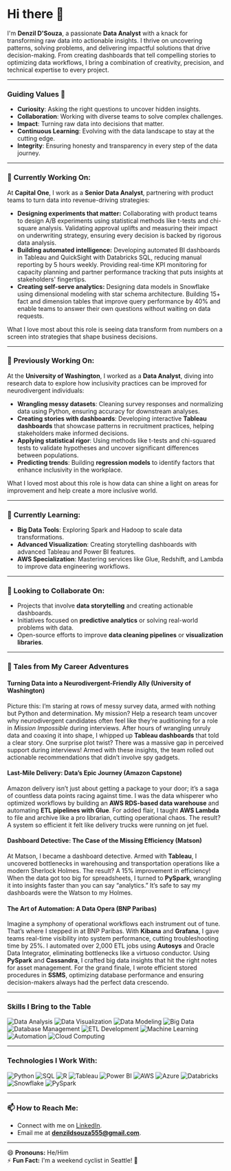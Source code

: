 # Hi there 👋  

I'm **Denzil D'Souza**, a passionate **Data Analyst** with a knack for transforming raw data into actionable insights. I thrive on uncovering patterns, solving problems, and delivering impactful solutions that drive decision-making. From creating dashboards that tell compelling stories to optimizing data workflows, I bring a combination of creativity, precision, and technical expertise to every project.  

---

### **Guiding Values 🌟**  
- **Curiosity**: Asking the right questions to uncover hidden insights.  
- **Collaboration**: Working with diverse teams to solve complex challenges.  
- **Impact**: Turning raw data into decisions that matter.  
- **Continuous Learning**: Evolving with the data landscape to stay at the cutting edge.  
- **Integrity**: Ensuring honesty and transparency in every step of the data journey.  

---

### 🔭 **Currently Working On:**  

At **Capital One**, I work as a **Senior Data Analyst**, partnering with product teams to turn data into revenue-driving strategies:

- **Designing experiments that matter:** Collaborating with product teams to design A/B experiments using statistical methods like t-tests and chi-square analysis. Validating approval uplifts and measuring their impact on underwriting strategy, ensuring every decision is backed by rigorous data analysis.
- **Building automated intelligence:** Developing automated BI dashboards in Tableau and QuickSight with Databricks SQL, reducing manual reporting by 5 hours weekly. Providing real-time KPI monitoring for capacity planning and partner performance tracking that puts insights at stakeholders' fingertips.
- **Creating self-serve analytics:** Designing data models in Snowflake using dimensional modeling with star schema architecture. Building 15+ fact and dimension tables that improve query performance by 40% and enable teams to answer their own questions without waiting on data requests.

What I love most about this role is seeing data transform from numbers on a screen into strategies that shape business decisions.

---

### 🔭 **Previously Working On:**  

At the **University of Washington**, I worked as a **Data Analyst**, diving into research data to explore how inclusivity practices can be improved for neurodivergent individuals:  

- **Wrangling messy datasets**: Cleaning survey responses and normalizing data using Python, ensuring accuracy for downstream analyses.  
- **Creating stories with dashboards**: Developing interactive **Tableau dashboards** that showcase patterns in recruitment practices, helping stakeholders make informed decisions.  
- **Applying statistical rigor**: Using methods like t-tests and chi-squared tests to validate hypotheses and uncover significant differences between populations.  
- **Predicting trends**: Building **regression models** to identify factors that enhance inclusivity in the workplace.  

What I loved most about this role is how data can shine a light on areas for improvement and help create a more inclusive world.  

---

### 🌱 **Currently Learning:**  
- **Big Data Tools**: Exploring Spark and Hadoop to scale data transformations.  
- **Advanced Visualization**: Creating storytelling dashboards with advanced Tableau and Power BI features.  
- **AWS Specialization**: Mastering services like Glue, Redshift, and Lambda to improve data engineering workflows.  

---

### 👯 **Looking to Collaborate On:**  
- Projects that involve **data storytelling** and creating actionable dashboards.  
- Initiatives focused on **predictive analytics** or solving real-world problems with data.  
- Open-source efforts to improve **data cleaning pipelines** or **visualization libraries**.  

---

### 🚀 Tales from My Career Adventures

#### Turning Data into a Neurodivergent-Friendly Ally (University of Washington)
Picture this: I’m staring at rows of messy survey data, armed with nothing but Python and determination. My mission? Help a research team uncover why neurodivergent candidates often feel like they’re auditioning for a role in *Mission Impossible* during interviews. After hours of wrangling unruly data and coaxing it into shape, I whipped up **Tableau dashboards** that told a clear story. One surprise plot twist? There was a massive gap in perceived support during interviews! Armed with these insights, the team rolled out actionable recommendations that didn’t involve spy gadgets.  

#### Last-Mile Delivery: Data’s Epic Journey (Amazon Capstone) 
Amazon delivery isn’t just about getting a package to your door; it’s a saga of countless data points racing against time. I was the data whisperer who optimized workflows by building an **AWS RDS-based data warehouse** and automating **ETL pipelines with Glue**. For added flair, I taught **AWS Lambda** to file and archive like a pro librarian, cutting operational chaos. The result? A system so efficient it felt like delivery trucks were running on jet fuel.  

#### Dashboard Detective: The Case of the Missing Efficiency (Matson) 
At Matson, I became a dashboard detective. Armed with **Tableau**, I uncovered bottlenecks in warehousing and transportation operations like a modern Sherlock Holmes. The result? A 15% improvement in efficiency! When the data got too big for spreadsheets, I turned to **PySpark**, wrangling it into insights faster than you can say “analytics.” It’s safe to say my dashboards were the Watson to my Holmes.  

#### The Art of Automation: A Data Opera (BNP Paribas) 
Imagine a symphony of operational workflows each instrument out of tune. That’s where I stepped in at BNP Paribas. With **Kibana** and **Grafana**, I gave teams real-time visibility into system performance, cutting troubleshooting time by 25%. I automated over 2,000 ETL jobs using **Autosys** and Oracle Data Integrator, eliminating bottlenecks like a virtuoso conductor. Using **PySpark** and **Cassandra**, I crafted big data insights that hit the right notes for asset management. For the grand finale, I wrote efficient stored procedures in **SSMS**, optimizing database performance and ensuring decision-makers always had the perfect data crescendo.

---

### **Skills I Bring to the Table**  
<div>
    <img alt="Data Analysis" src="https://img.shields.io/badge/-Data%20Analysis-blue?style=flat-square&logo=python&logoColor=white" />
    <img alt="Data Visualization" src="https://img.shields.io/badge/-Data%20Visualization-green?style=flat-square&logo=tableau&logoColor=white" />
    <img alt="Data Modeling" src="https://img.shields.io/badge/-Data%20Modeling-darkblue?style=flat-square&logo=microsoft-access&logoColor=white" />
    <img alt="Big Data" src="https://img.shields.io/badge/-Big%20Data-orange?style=flat-square&logo=apache-spark&logoColor=white" />
    <img alt="Database Management" src="https://img.shields.io/badge/-Database%20Management-red?style=flat-square&logo=postgresql&logoColor=white" />
    <img alt="ETL Development" src="https://img.shields.io/badge/-ETL%20Development-yellow?style=flat-square&logo=amazon-aws&logoColor=white" />
    <img alt="Machine Learning" src="https://img.shields.io/badge/-Machine%20Learning-lightblue?style=flat-square&logo=scikit-learn&logoColor=white" />
    <img alt="Automation" src="https://img.shields.io/badge/-Automation-lightgrey?style=flat-square&logo=python&logoColor=white" />
    <img alt="Cloud Computing" src="https://img.shields.io/badge/-Cloud%20Computing-purple?style=flat-square&logo=amazon-aws&logoColor=white" />
</div>

---
### **Technologies I Work With:**
<div>
    <img alt="Python" src="https://img.shields.io/badge/-Python-green?style=flat-square&logo=python&logoColor=white" />
    <img alt="SQL" src="https://img.shields.io/badge/-SQL-blue?style=flat-square&logo=postgresql&logoColor=white" />
    <img alt="R" src="https://img.shields.io/badge/-R-orange?style=flat-square&logo=r&logoColor=white" />
    <img alt="Tableau" src="https://img.shields.io/badge/-Tableau-blue?style=flat-square&logo=tableau&logoColor=white" />
    <img alt="Power BI" src="https://img.shields.io/badge/-Power%20BI-yellow?style=flat-square&logo=powerbi&logoColor=white" />
    <img alt="AWS" src="https://img.shields.io/badge/-AWS-green?style=flat-square&logo=amazon-aws&logoColor=white" />
    <img alt="Azure" src="https://img.shields.io/badge/-Azure-orange?style=flat-square&logo=microsoft-azure&logoColor=white" />
    <img alt="Databricks" src="https://img.shields.io/badge/-Databricks-red?style=flat-square&logo=databricks&logoColor=white" />
    <img alt="Snowflake" src="https://img.shields.io/badge/-Snowflake-lightblue?style=flat-square&logo=snowflake&logoColor=white" />
    <img alt="PySpark" src="https://img.shields.io/badge/-PySpark-black?style=flat-square&logo=apache-spark&logoColor=white" />
</div>


---

### 📫 **How to Reach Me:**  
- Connect with me on [LinkedIn](https://www.linkedin.com/in/denzil-m-dsouza/).  
- Email me at **denzildsouza555@gmail.com**.  

---

😄 **Pronouns:** He/Him  
⚡ **Fun Fact:** I'm a weekend cyclist in Seattle! 🚴  
